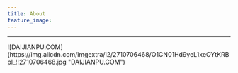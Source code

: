 ```yaml
---
title: About
feature_image: 
---
```

<hr>
![DAIJIANPU.COM](https://img.alicdn.com/imgextra/i2/2710706468/O1CN01Hd9yeL1xeOYtKRBpl_!!2710706468.jpg "DAIJIANPU.COM")


